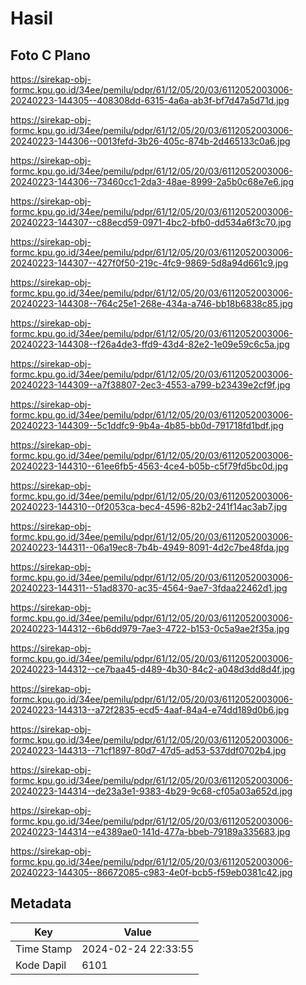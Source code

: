 # Hasil

## Foto C Plano

https://sirekap-obj-formc.kpu.go.id/34ee/pemilu/pdpr/61/12/05/20/03/6112052003006-20240223-144305--408308dd-6315-4a6a-ab3f-bf7d47a5d71d.jpg

https://sirekap-obj-formc.kpu.go.id/34ee/pemilu/pdpr/61/12/05/20/03/6112052003006-20240223-144306--0013fefd-3b26-405c-874b-2d465133c0a6.jpg

https://sirekap-obj-formc.kpu.go.id/34ee/pemilu/pdpr/61/12/05/20/03/6112052003006-20240223-144306--73460cc1-2da3-48ae-8999-2a5b0c68e7e6.jpg

https://sirekap-obj-formc.kpu.go.id/34ee/pemilu/pdpr/61/12/05/20/03/6112052003006-20240223-144307--c88ecd59-0971-4bc2-bfb0-dd534a6f3c70.jpg

https://sirekap-obj-formc.kpu.go.id/34ee/pemilu/pdpr/61/12/05/20/03/6112052003006-20240223-144307--427f0f50-219c-4fc9-9869-5d8a94d661c9.jpg

https://sirekap-obj-formc.kpu.go.id/34ee/pemilu/pdpr/61/12/05/20/03/6112052003006-20240223-144308--764c25e1-268e-434a-a746-bb18b6838c85.jpg

https://sirekap-obj-formc.kpu.go.id/34ee/pemilu/pdpr/61/12/05/20/03/6112052003006-20240223-144308--f26a4de3-ffd9-43d4-82e2-1e09e59c6c5a.jpg

https://sirekap-obj-formc.kpu.go.id/34ee/pemilu/pdpr/61/12/05/20/03/6112052003006-20240223-144309--a7f38807-2ec3-4553-a799-b23439e2cf9f.jpg

https://sirekap-obj-formc.kpu.go.id/34ee/pemilu/pdpr/61/12/05/20/03/6112052003006-20240223-144309--5c1ddfc9-9b4a-4b85-bb0d-791718fd1bdf.jpg

https://sirekap-obj-formc.kpu.go.id/34ee/pemilu/pdpr/61/12/05/20/03/6112052003006-20240223-144310--61ee6fb5-4563-4ce4-b05b-c5f79fd5bc0d.jpg

https://sirekap-obj-formc.kpu.go.id/34ee/pemilu/pdpr/61/12/05/20/03/6112052003006-20240223-144310--0f2053ca-bec4-4596-82b2-241f14ac3ab7.jpg

https://sirekap-obj-formc.kpu.go.id/34ee/pemilu/pdpr/61/12/05/20/03/6112052003006-20240223-144311--06a19ec8-7b4b-4949-8091-4d2c7be48fda.jpg

https://sirekap-obj-formc.kpu.go.id/34ee/pemilu/pdpr/61/12/05/20/03/6112052003006-20240223-144311--51ad8370-ac35-4564-9ae7-3fdaa22462d1.jpg

https://sirekap-obj-formc.kpu.go.id/34ee/pemilu/pdpr/61/12/05/20/03/6112052003006-20240223-144312--6b6dd979-7ae3-4722-b153-0c5a9ae2f35a.jpg

https://sirekap-obj-formc.kpu.go.id/34ee/pemilu/pdpr/61/12/05/20/03/6112052003006-20240223-144312--ce7baa45-d489-4b30-84c2-a048d3dd8d4f.jpg

https://sirekap-obj-formc.kpu.go.id/34ee/pemilu/pdpr/61/12/05/20/03/6112052003006-20240223-144313--a72f2835-ecd5-4aaf-84a4-e74dd189d0b6.jpg

https://sirekap-obj-formc.kpu.go.id/34ee/pemilu/pdpr/61/12/05/20/03/6112052003006-20240223-144313--71cf1897-80d7-47d5-ad53-537ddf0702b4.jpg

https://sirekap-obj-formc.kpu.go.id/34ee/pemilu/pdpr/61/12/05/20/03/6112052003006-20240223-144314--de23a3e1-9383-4b29-9c68-cf05a03a652d.jpg

https://sirekap-obj-formc.kpu.go.id/34ee/pemilu/pdpr/61/12/05/20/03/6112052003006-20240223-144314--e4389ae0-141d-477a-bbeb-79189a335683.jpg

https://sirekap-obj-formc.kpu.go.id/34ee/pemilu/pdpr/61/12/05/20/03/6112052003006-20240223-144305--86672085-c983-4e0f-bcb5-f59eb0381c42.jpg


## Metadata

| Key        | Value               |
| ---------- | ------------------- |
| Time Stamp | 2024-02-24 22:33:55 |
| Kode Dapil | 6101                |



